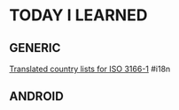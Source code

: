 # TODAY I LEARNED

## GENERIC

[Translated country lists for ISO 3166-1](generic/translated_country_lists_iso3166-1.md) \#i18n

## ANDROID

